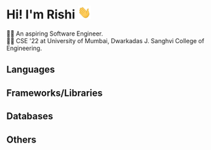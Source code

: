 # Hi! I'm Rishi <img src="https://raw.githubusercontent.com/RishiDesai17/RishiDesai17/main/wave.gif" width="31px">
👨‍💻 An aspiring Software Engineer. <br>
👨‍🎓 CSE '22 at University of Mumbai, Dwarkadas J. Sanghvi College of Engineering.

## Languages

## Frameworks/Libraries

## Databases

## Others

<!--
**RishiDesai17/RishiDesai17** is a ✨ _special_ ✨ repository because its `README.md` (this file) appears on your GitHub profile.

Here are some ideas to get you started:

- 🔭 I’m currently working on ...
- 🌱 I’m currently learning ...
- 👯 I’m looking to collaborate on ...
- 🤔 I’m looking for help with ...
- 💬 Ask me about ...
- 📫 How to reach me: ...
- 😄 Pronouns: ...
- ⚡ Fun fact: ...
-->
